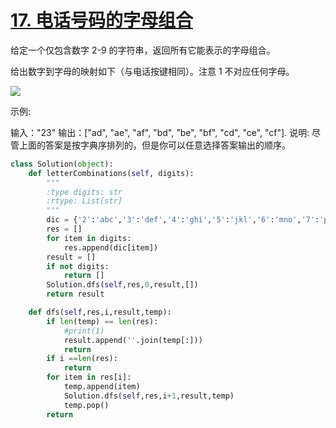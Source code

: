 # [17. 电话号码的字母组合](https://leetcode-cn.com/problems/letter-combinations-of-a-phone-number/)

给定一个仅包含数字 2-9 的字符串，返回所有它能表示的字母组合。

给出数字到字母的映射如下（与电话按键相同）。注意 1 不对应任何字母。

![](https://assets.leetcode-cn.com/aliyun-lc-upload/original_images/17_telephone_keypad.png)

示例:

输入："23"
输出：["ad", "ae", "af", "bd", "be", "bf", "cd", "ce", "cf"].
说明:
尽管上面的答案是按字典序排列的，但是你可以任意选择答案输出的顺序。

```python
class Solution(object):
    def letterCombinations(self, digits):
        """
        :type digits: str
        :rtype: List[str]
        """
        dic = {'2':'abc','3':'def','4':'ghi','5':'jkl','6':'mno','7':'pqrs','8':'tuv','9':'wxyz'}
        res = []
        for item in digits:
            res.append(dic[item])
        result = []
        if not digits:
            return []
        Solution.dfs(self,res,0,result,[])
        return result

    def dfs(self,res,i,result,temp):
        if len(temp) == len(res):
            #print(1)
            result.append(''.join(temp[:]))
            return
        if i ==len(res):
            return
        for item in res[i]:
            temp.append(item)
            Solution.dfs(self,res,i+1,result,temp)
            temp.pop()
        return

```

